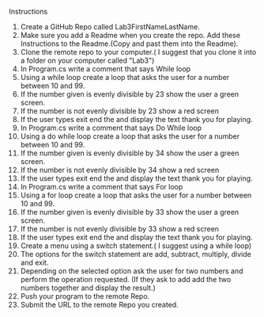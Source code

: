 Instructions

1. Create a GitHub Repo called Lab3FirstNameLastName.
2. Make sure you add a Readme when you create the repo. Add these Instructions to the Readme.(Copy and past them into the Readme).
3. Clone the remote repo to your computer.( I suggest that you clone it into a folder on your computer called "Lab3")
4. In Program.cs write a comment that says While loop
5. Using a while loop create  a loop that asks the user for a number between 10 and 99.
6. If the number given is evenly divisible by 23  show the user a green screen.
7. If the number is not evenly divisible by 23  show a red screen
8. If the user types exit end the  and display the text thank you for playing.
9. In Program.cs write a comment that says Do While loop
10. Using a do while loop create a loop that asks the user for a number between 10 and 99.
11. If the number given is evenly divisible by 34  show the user a green screen.
12. If the number is not evenly divisible by 34  show a red screen
13. If the user types exit end the  and display the text thank you for playing.
14. In Program.cs write a comment that says For loop
15. Using a for loop create a loop that asks the user for a number between 10 and 99.
16. If the number given is evenly divisible by 33 show the user a green screen.
17. If the number is not evenly divisible by 33 show a red screen
18. If the user types exit end the and display the text thank you for playing.
19. Create a menu using a switch statement.( I suggest using a while loop)
20. The options for the switch statement are add, subtract, multiply, divide and exit.
21. Depending on the selected option ask the user for two numbers and perform the operation requested. (If they ask to add add the two numbers together and display the result.)
22. Push your program to the remote Repo.
23. Submit the URL to the remote Repo you created.